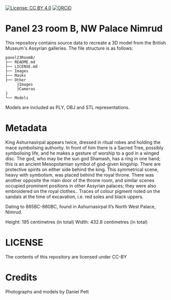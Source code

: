 
[![License: CC BY 4.0](https://img.shields.io/badge/License-CC%20BY%204.0-lightgrey.svg)](http://creativecommons.org/licenses/by-sa/4.0/) 
[![ORCiD](https://img.shields.io/badge/ORCiD-0000--0002--0246--2335-green.svg)](http://orcid.org/0000-0002-0246-2335)

# Panel 23 room B, NW Palace Nimrud

This repository contains source data to recreate a 3D model from the British Museum's Assyrian galleries. The file structure is as follows:

```
panel23RoomB/
├── README.md
├── LICENSE.md
├── Images
├── Masks
├── Other
     ├Images
     ├Cameras
├
└── Models
```
Models are included as PLY, OBJ and STL representations. 

# Metadata 

King Ashurnasirpal appears twice, dressed in ritual robes and holding the mace symbolising authority. In front of him there is a Sacred Tree, possibly symbolising life, and he makes a gesture of worship to a god in a winged disc. The god, who may be the sun god Shamash, has a ring in one hand; this is an ancient Mesopotamian symbol of god-given kingship. There are protective spirits on either side behind the king. This symmetrical scene, heavy with symbolism, was placed behind the royal throne. There was another opposite the main door of the throne room, and similar scenes occupied prominent positions in other Assyrian palaces; they were also embroidered on the royal clothes.. Traces of colour pigment noted on the sandals at the time of excavation, i.e. red soles and black uppers.

Dating to 865BC-860BC, found in Ashurnasirpal II’s North West Palace, Nimrud.

Height: 195 centimetres (in total) Width: 432.8 centimetres (in total)

# LICENSE
The contents of this repository are licensed under CC-BY

# Credits
Photographs and models by Daniel Pett 
